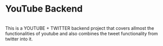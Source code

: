 <h1><b>YouTube Backend</b></h1><br>
This is a YOUTUBE + TWITTER backend project that covers allmost the functionalities of youtube and also combines the tweet functionality from twitter into it. 
